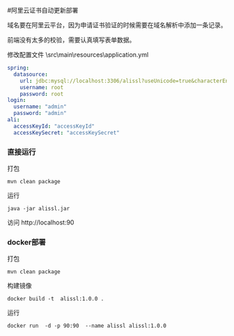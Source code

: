 #阿里云证书自动更新部署

域名要在阿里云平台，因为申请证书验证的时候需要在域名解析中添加一条记录。

前端没有太多的校验，需要认真填写表单数据。

修改配置文件 \src\main\resources\application.yml

```yml
spring:
  datasource:
    url: jdbc:mysql://localhost:3306/alissl?useUnicode=true&characterEncoding=UTF-8&useSSL=false
    username: root
    password: root 
login:
  username: "admin"
  password: "admin"
ali:
  accessKeyId: "accessKeyId"
  accessKeySecret: "accessKeySecret"

```

### 直接运行

打包
```shell
mvn clean package
```

运行
```shell
java -jar alissl.jar
```

访问 http://localhost:90


### docker部署

打包
```shell
mvn clean package
```

构建镜像
``` shell
docker build -t  alissl:1.0.0 .
```

运行
```shell
docker run  -d -p 90:90  --name alissl alissl:1.0.0
```